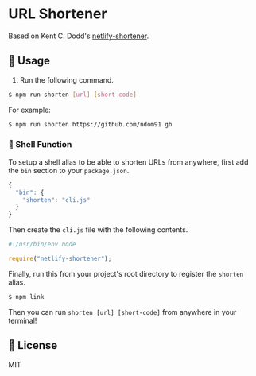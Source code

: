 # URL Shortener

Based on Kent C. Dodd's [netlify-shortener](https://github.com/kentcdodds/netlify-shortener).

## 🚀 Usage

1. Run the following command.

```bash
$ npm run shorten [url] [short-code]
```

For example:

```bash
$ npm run shorten https://github.com/ndom91 gh
```

### 🐚 Shell Function

To setup a shell alias to be able to shorten URLs from anywhere, first add the `bin` section to your `package.json`.

```js
{
  "bin": {
    "shorten": "cli.js"
  }
}
```

Then create the `cli.js` file with the following contents.

```js
#!/usr/bin/env node

require("netlify-shortener");
```

Finally, run this from your project's root directory to register the `shorten` alias.

```bash
$ npm link
```

Then you can run `shorten [url] [short-code]` from anywhere in your terminal!

## 📝 License

MIT
